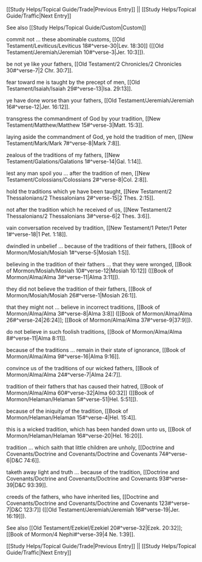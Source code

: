 [[Study Helps/Topical Guide/Trade|Previous Entry]]  ||  [[Study Helps/Topical Guide/Traffic|Next Entry]]

 See also [[Study Helps/Topical Guide/Custom|Custom]]

 commit not ... these abominable customs, [[Old Testament/Leviticus/Leviticus 18#^verse-30|Lev. 18:30]] ([[Old Testament/Jeremiah/Jeremiah 10#^verse-3|Jer. 10:3]]).

 be not ye like your fathers, [[Old Testament/2 Chronicles/2 Chronicles 30#^verse-7|2 Chr. 30:7]].

 fear toward me is taught by the precept of men, [[Old Testament/Isaiah/Isaiah 29#^verse-13|Isa. 29:13]].

 ye have done worse than your fathers, [[Old Testament/Jeremiah/Jeremiah 16#^verse-12|Jer. 16:12]].

 transgress the commandment of God by your tradition, [[New Testament/Matthew/Matthew 15#^verse-3|Matt. 15:3]].

 laying aside the commandment of God, ye hold the tradition of men, [[New Testament/Mark/Mark 7#^verse-8|Mark 7:8]].

 zealous of the traditions of my fathers, [[New Testament/Galations/Galations 1#^verse-14|Gal. 1:14]].

 lest any man spoil you ... after the tradition of men, [[New Testament/Colossians/Colossians 2#^verse-8|Col. 2:8]].

 hold the traditions which ye have been taught, [[New Testament/2 Thessalonians/2 Thessalonians 2#^verse-15|2 Thes. 2:15]].

 not after the tradition which he received of us, [[New Testament/2 Thessalonians/2 Thessalonians 3#^verse-6|2 Thes. 3:6]].

 vain conversation received by tradition, [[New Testament/1 Peter/1 Peter 1#^verse-18|1 Pet. 1:18]].

 dwindled in unbelief ... because of the traditions of their fathers, [[Book of Mormon/Mosiah/Mosiah 1#^verse-5|Mosiah 1:5]].

 believing in the tradition of their fathers ... that they were wronged, [[Book of Mormon/Mosiah/Mosiah 10#^verse-12|Mosiah 10:12]] ([[Book of Mormon/Alma/Alma 3#^verse-11|Alma 3:11]]).

 they did not believe the tradition of their fathers, [[Book of Mormon/Mosiah/Mosiah 26#^verse-1|Mosiah 26:1]].

 that they might not ... believe in incorrect traditions, [[Book of Mormon/Alma/Alma 3#^verse-8|Alma 3:8]] ([[Book of Mormon/Alma/Alma 26#^verse-24|26:24]]; [[Book of Mormon/Alma/Alma 37#^verse-9|37:9]]).

 do not believe in such foolish traditions, [[Book of Mormon/Alma/Alma 8#^verse-11|Alma 8:11]].

 because of the traditions ... remain in their state of ignorance, [[Book of Mormon/Alma/Alma 9#^verse-16|Alma 9:16]].

 convince us of the traditions of our wicked fathers, [[Book of Mormon/Alma/Alma 24#^verse-7|Alma 24:7]].

 tradition of their fathers that has caused their hatred, [[Book of Mormon/Alma/Alma 60#^verse-32|Alma 60:32]] ([[Book of Mormon/Helaman/Helaman 5#^verse-51|Hel. 5:51]]).

 because of the iniquity of the tradition, [[Book of Mormon/Helaman/Helaman 15#^verse-4|Hel. 15:4]].

 this is a wicked tradition, which has been handed down unto us, [[Book of Mormon/Helaman/Helaman 16#^verse-20|Hel. 16:20]].

 tradition ... which saith that little children are unholy, [[Doctrine and Covenants/Doctrine and Covenants/Doctrine and Covenants 74#^verse-6|D&C 74:6]].

 taketh away light and truth ... because of the tradition, [[Doctrine and Covenants/Doctrine and Covenants/Doctrine and Covenants 93#^verse-39|D&C 93:39]].

 creeds of the fathers, who have inherited lies, [[Doctrine and Covenants/Doctrine and Covenants/Doctrine and Covenants 123#^verse-7|D&C 123:7]] ([[Old Testament/Jeremiah/Jeremiah 16#^verse-19|Jer. 16:19]]).

 See also [[Old Testament/Ezekiel/Ezekiel 20#^verse-32|Ezek. 20:32]]; [[Book of Mormon/4 Nephi#^verse-39|4 Ne. 1:39]].

[[Study Helps/Topical Guide/Trade|Previous Entry]]  ||  [[Study Helps/Topical Guide/Traffic|Next Entry]]